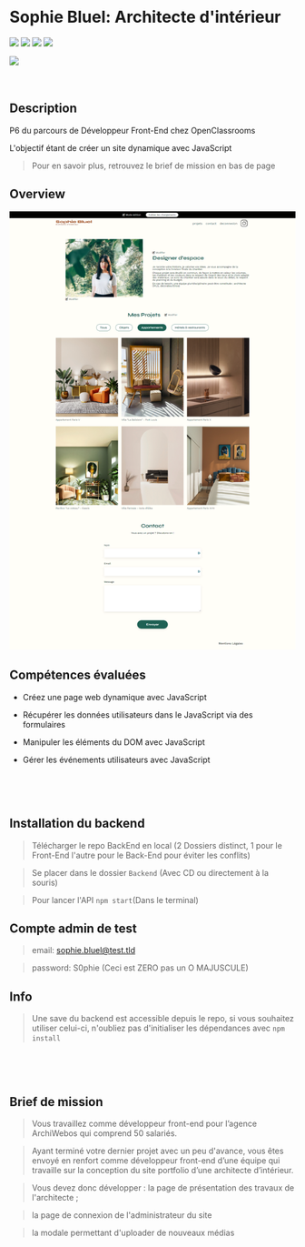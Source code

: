 &nbsp;

# Sophie Bluel: Architecte d'intérieur

![](https://img.shields.io/badge/JavaScript-F7DF1E?style=for-the-badge&logo=javascript&logoColor=black)
![](https://img.shields.io/badge/CSS3-1572B6?style=for-the-badge&logo=css3&logoColor=white)
![](https://img.shields.io/badge/Sass-CC6699?style=for-the-badge&logo=sass&logoColor=white)
![](https://img.shields.io/badge/HTML5-E34F26?style=for-the-badge&logo=html5&logoColor=white)

![](https://forthebadge.com/images/badges/built-with-love.svg)
&nbsp;

&nbsp;

## Description

P6 du parcours de Développeur Front-End chez OpenClassrooms

L'objectif étant de créer un site dynamique avec JavaScript

> Pour en savoir plus, retrouvez le brief de mission en bas de page

## Overview

![screenshot](https://github.com/MathysCogne/P6-OpenClassrooms/blob/master/FrontEnd/assets/screencapture-127-0-0-1-5500-FrontEnd-index-html-2023-07-31-16_09_00.png)

## Compétences évaluées

- Créez une page web dynamique avec JavaScript

- Récupérer les données utilisateurs dans le JavaScript via des formulaires

- Manipuler les éléments du DOM avec JavaScript

- Gérer les événements utilisateurs avec JavaScript

&nbsp;

&nbsp;

## Installation du backend

> Télécharger le repo BackEnd en local (2 Dossiers distinct, 1 pour le Front-End l'autre pour le Back-End pour éviter les conflits)

> Se placer dans le dossier `Backend` (Avec CD ou directement à la souris)

> Pour lancer l'API `npm start`(Dans le terminal)

## Compte admin de test

> email: sophie.bluel@test.tld

> password: S0phie (Ceci est ZERO pas un O MAJUSCULE)

## Info

> Une save du backend est accessible depuis le repo, si vous souhaitez utiliser celui-ci, n'oubliez pas d'initialiser les dépendances avec `npm install`

&nbsp;

&nbsp;

## Brief de mission

> Vous travaillez comme développeur front-end pour l’agence ArchiWebos qui comprend 50 salariés.

> Ayant terminé votre dernier projet avec un peu d'avance, vous êtes envoyé en renfort comme développeur front-end d’une équipe qui travaille sur la conception du site portfolio d’une architecte d’intérieur.

> Vous devez donc développer : la page de présentation des travaux de l'architecte ;

> la page de connexion de l'administrateur du site

> la modale permettant d'uploader de nouveaux médias

&nbsp;